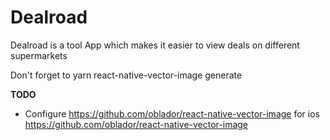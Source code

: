 # Dealroad

Dealroad is a tool App which makes it easier to view deals on different supermarkets

Don't forget to yarn react-native-vector-image generate

**TODO**
- Configure https://github.com/oblador/react-native-vector-image for ios
  https://github.com/oblador/react-native-vector-image